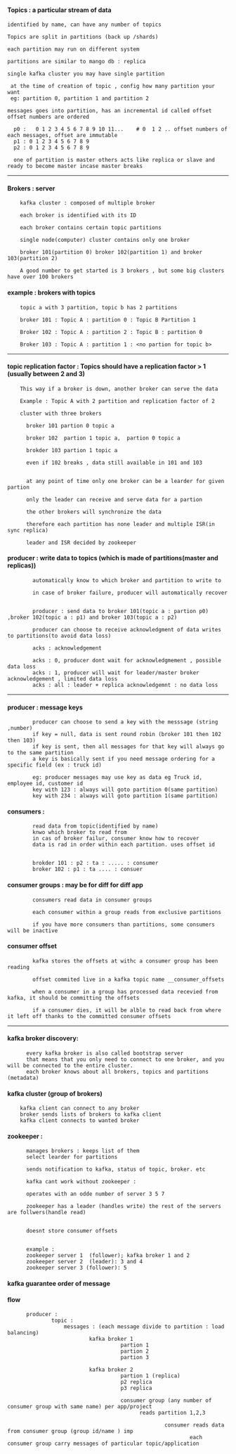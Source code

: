 #### Topics : a particular stream of data
  
    identified by name, can have any number of topics
  
    Topics are split in partitions (back up /shards)
  
    each partition may run on different system
  
    partitions are similar to mango db : replica
  
    single kafka cluster you may have single partition
 
     at the time of creation of topic , config how many partition your want
     eg: partition 0, partition 1 and partition 2

    messages goes into partition, has an incremental id called offset 
    offset numbers are ordered
    
      p0 :   0 1 2 3 4 5 6 7 8 9 10 11...    # 0  1 2 .. offset numbers of each messages, offset are immutable
      p1 : 0 1 2 3 4 5 6 7 8 9
      p2 : 0 1 2 3 4 5 6 7 8 9 
      
      one of partition is master others acts like replica or slave and ready to become master incase master breaks
      
---

#### Brokers : server

        kafka cluster : composed of multiple broker

        each broker is identified with its ID

        each broker contains certain topic partitions

        single node(computer) cluster contains only one broker

        broker 101(partition 0) broker 102(partition 1) and broker 103(partition 2)

        A good number to get started is 3 brokers , but some big clusters have over 100 brokers


#### example : brokers with topics

        topic a with 3 partition, topic b has 2 partitions

        broker 101 : Topic A : partition 0 : Topic B Partition 1

        Broker 102 : Topic A : partition 2 : Topic B : partition 0

        Broker 103 : Topic A : partition 1 : <no partion for topic b>


---

#### topic replication factor : Topics should have a replication factor > 1 (usually between 2 and 3)

        This way if a broker is down, another broker can serve the data

        Example : Topic A with 2 partition and replication factor of 2

        cluster with three brokers

          broker 101 partion 0 topic a

          broker 102  partion 1 topic a,  partion 0 topic a

          brokder 103 partion 1 topic a

          even if 102 breaks , data still available in 101 and 103


          at any point of time only one broker can be a learder for given partion

          only the leader can receive and serve data for a partion

          the other brokers will synchronize the data

          therefore each partition has none leader and multiple ISR(in sync replica)

          leader and ISR decided by zookeeper


#### producer : write data to topics (which is made of partitions(master and replicas))

            automatically know to which broker and partition to write to

            in case of broker failure, producer will automatically recover


            producer : send data to broker 101(topic a : partion p0) ,broker 102(topic a : p1) and broker 103(topic a : p2)

            producer can choose to receive acknowledgment of data writes to partitions(to avoid data loss)

            acks : acknowledgement

            acks : 0, producer dont wait for acknowledgmement , possible data loss
            acks : 1, producer will wait for leader/master broker acknowledgement , limited data loss
            acks : all : leader + replica acknowledgemnt : no data loss


---

#### producer : message keys

            producer can choose to send a key with the messsage (string ,number) 
            if key = null, data is sent round robin (broker 101 then 102 then 103)
            if key is sent, then all messages for that key will always go to the same partition
            a key is basically sent if you need message ordering for a specific field (ex : truck id)

            eg: producer messages may use key as data eg Truck id, employee id, customer id
            key with 123 : always will goto partition 0(same partition)
            key with 234 : always will goto partition 1(same partition)
      
#### consumers : 

            read data from topic(identified by name)
            knwo which broker to read from
            in cas of broker failur, consumer know how to recover
            data is rad in order within each partition. uses offset id


            brokder 101 : p2 : ta : ..... : consumer
            broker 102 : p1 : ta .... : consuer


#### consumer groups : may be for diff for diff app

            consumers read data in consumer groups

            each consumer within a group reads from exclusive partitions

            if you have more consumers than partitions, some consumers will be inactive

#### consumer offset 

            kafka stores the offsets at withc a consumer group has been reading

            offset commited live in a kafka topic name __consumer_offsets

            when a consumer in a group has processed data recevied from kafka, it should be committing the offsets

            if a consumer dies, it will be alble to read back from where it left off thanks to the committed consumer offsets


-----------

#### kafka broker discovery: 

          every kafka broker is also called bootstrap server
          that means that you only need to connect to one broker, and you will be connected to the entire cluster.
          each broker knows about all brokers, topics and partitions (metadata)


#### kafka cluster (group of brokers)

        kafka client can connect to any broker
        broker sends lists of brokers to kafka client
        kafka client connects to wanted broker



#### zookeeper : 

          manages brokers : keeps list of them
          select learder for partitions

          sends notification to kafka, status of topic, broker. etc

          kafka cant work without zookeeper : 

          operates with an odde number of server 3 5 7
          
          zookeeper has a leader (handles write) the rest of the servers are follwers(handle read)


          doesnt store consumer offsets
          
          
          example : 
          zookeeper server 1  (follower); kafka broker 1 and 2
          zookeeper server 2  (leader): 3 and 4
          zookeeper server 3 (follower): 5
          
          



#### kafka guarantee order of message


#### flow

                                      
          producer : 
                  topic : 
                      messages : (each message divide to partition : load balancing)
                              kafka broker 1 
                                        partion 1 
                                        partion 2 
                                        partion 3

                              kafka broker 2
                                        partion 1 (replica)      
                                        p2 replica
                                        p3 replica

                                        consumer group (any number of consumer group with same name) per app/project
                                              reads partition 1,2,3 

                                                      consumer reads data from consumer group (group id/name ) imp
                                                              each consumer group carry messages of particular topic/application


















